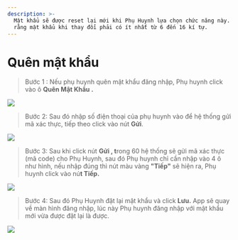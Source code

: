 ```yaml
---
description: >-
  Mật khẩu sẽ được reset lại mới khi Phụ Huynh lựa chọn chức năng này. Và lưu ý
  rằng mật khẩu khi thay đổi phải có ít nhất từ 6 đến 16 kí tự.
---
```


# Quên mật khẩu

> Bước 1 : Nếu phụ huynh quên mật khẩu đăng nhập, Phụ huynh click vào ô **Quên Mật Khẩu .**

![](../.gitbook/assets/qmk1.jpg)

> Bước 2: Sau đó nhập số điện thoại của phụ huynh vào để hệ thống gửi mã xác thực, tiếp theo click vào nút **Gửi**.

![](../.gitbook/assets/qmk2.jpg)

> Bước 3: Sau khi click nút **Gửi , t**rong 60 hệ thống sẽ gửi mã xác thực \(mã code\) cho Phụ Huynh, sau đó Phụ huynh chỉ cần nhập vào 4 ô như hình, nếu nhập đúng thì nút màu vàng **"Tiếp"** sẽ hiện ra, Phụ huynh click vào nú**t Tiếp.**

![](../.gitbook/assets/qmk4.jpg)

> Bước 4: Sau đó Phụ Huynh đặt lại mật khẩu và click **Lưu.** App sẽ quay về màn hình đăng nhập, lúc này Phụ huynh đăng nhập với mật khẩu mới vừa được đặt lại là được.

![](../.gitbook/assets/qmk5.jpg)

